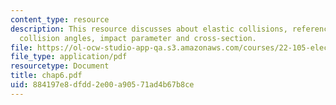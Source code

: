 ```yaml
---
content_type: resource
description: This resource discusses about elastic collisions, reference frames and
  collision angles, impact parameter and cross-section.
file: https://ol-ocw-studio-app-qa.s3.amazonaws.com/courses/22-105-electromagnetic-interactions-fall-2005/884197e8dfdd2e00a90571ad4b67b8ce_chap6.pdf
file_type: application/pdf
resourcetype: Document
title: chap6.pdf
uid: 884197e8-dfdd-2e00-a905-71ad4b67b8ce
---
```

